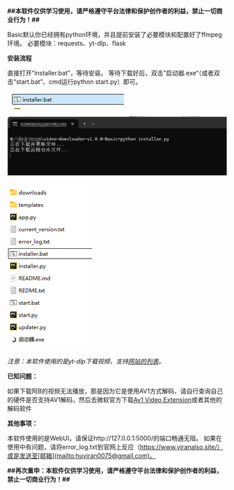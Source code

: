 **##本软件仅供学习使用，请严格遵守平台法律和保护创作者的利益，禁止一切商业行为！##**

Basic默认你已经拥有python环境，并且提前安装了必要模块和配置好了ffmpeg环境。
必要模块：requests、yt-dlp、flask

**安装流程**

直接打开“installer.bat”，等待安装。
等待下载好后，双击”启动器.exe“（或者双击“start.bat”、cmd运行python start.py）即可。

![image](https://github.com/Thompson0075/Video_Downloader/blob/picture/image-20241217212521340.png)

![image](https://github.com/Thompson0075/Video_Downloader/blob/picture/image-20241217212443377.png)

![image](https://github.com/Thompson0075/Video_Downloader/blob/picture/image-20241217212549999.png)





*注意：本软件使用的是yt-dlp下载视频，支持[网站的列表](https://github.com/yt-dlp/yt-dlp/blob/master/supportedsites.md)。*

**已知问题：**

如果下载阿B的视频无法播放，那是因为它是使用AV1方式解码，请自行查询自己的硬件是否支持AV1解码，然后去微软官方下载[Av1 Video Extension](https://apps.microsoft.com/detail/9mvzqvxjbq9v?hl=zh-cn&gl=US)或者其他的解码软件

**其他事项：**

本软件使用的是WebUI，请保证http://127.0.0.1:5000/的端口畅通无阻。
如果在使用中有问题，请将error_log.txt到官网上反应（https://www.yiranalso.site/）或是发送至[邮箱](mailto:huyiran0075@gmail.com)。

**##再次重申：本软件仅供学习使用，请严格遵守平台法律和保护创作者的利益，禁止一切商业行为！##**
